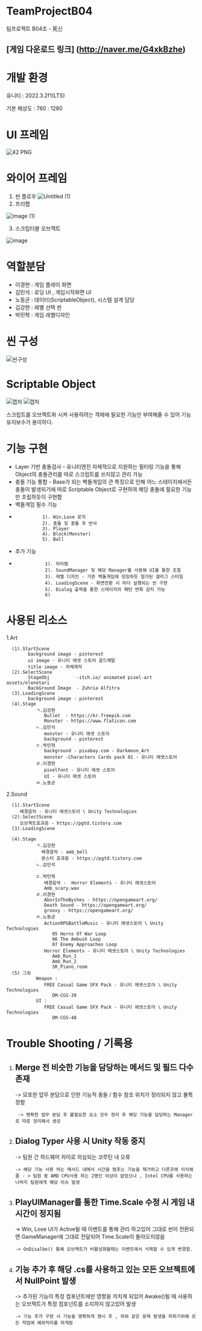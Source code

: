 # TeamProjectB04
팀프로젝트 B04조 - 死신


## [게임 다운로드 링크] (http://naver.me/G4xkBzhe)
# 개발 환경

유니티 : 2022.3.2f1(LTS)

기본 해상도 : 760 : 1280

# UI 프레임

![42 PNG](https://github.com/koju2005/TeamProjectB04/assets/141552941/3c54e2e4-a2d6-4962-8ac7-968d23722e75)

# 와이어 프레임

1. 씬 플로우
   ![Untitled (1)](https://github.com/koju2005/TeamProjectB04/assets/141552941/00486818-5699-40d8-9f8f-4566826c1f00)
2. 프리팹
   
  ![image (1)](https://github.com/koju2005/TeamProjectB04/assets/141552941/02e381f4-4c80-4681-997b-73e20bf66fde)
  
3. 스크립터블 오브젝트

  ![image](https://github.com/koju2005/TeamProjectB04/assets/141552941/e48ba7f9-94f6-4b8c-93c9-b8d576d20d6c)

# 역할분담

- 이경현 : 게임 플레이 화면
- 김민석 : 로딩 UI , 게임시작화면 UI
- 노동균 : 데이터(ScriptableObject), 시스템 설계 담당
- 김강현 : 레벨 선택 씬
- 박민혁 : 게임 레벨디자인

# 씬 구성
![씬구성](https://github.com/koju2005/TeamProjectB04/assets/141552941/2e59299f-66ee-4ebe-a4e2-a057f7b4de4a)

# Scriptable Object
![캡처](https://github.com/koju2005/TeamProjectB04/assets/141552941/f193ac7e-fb2d-4119-8e85-b3dd90d3dc9d)
![캡처](https://github.com/koju2005/TeamProjectB04/assets/141552941/9264ff26-adba-46f3-ad1f-c5b7c6f134f5)

스크립트를 오브젝트화 시켜 사용하려는 객체에 필요한 기능만 부여해줄 수 있어 기능 유지보수가 용이하다.
# 기능 구현
- Layer 기반 충돌검사 - 유니티엔진 자체적으로 지원하는 필터링 기능을 통해 Object의 충돌관리를 따로 스크립트를 쓰지않고 관리 가능
- 충돌 기능 통합 - Base가 되는 벽돌게임의 큰 특징으로 인해 어느 스테이지에서든 충돌이 발생되기에 따로 Scriptable Object로 구현하여 해당 충돌에 필요한 기능만 조립하듯이 구현함
- 벽돌게임 필수 기능
-               1). Win,Lose 로직
                2). 충돌 및 충돌 후 반사
                3). Player
                4). Block(Monster)
                5). Ball
- 추가 기능
-                1). 아이템
                 2). SoundManager 및 해당 Manager를 사용해 UI를 통한 조절 
                 3). 레벨 디자인 - 기존 벽돌게임에 밍밍하듯 첨가된 갤러그 스타일 
                 4). LoadingScene - 화면전환 시 마다 실행되는 씬 구현
                 5). Dialog 출력을 통한 스테이지의 패턴 변화 감지 가능
                 6)
# 사용된 리소스

   1.Art
   
      (1).StartScene
            background image - pinterest
            ui image - 유니티 에셋 스토어 골드메탈
            title image - 자체제작
      (2).SelectScene
            StageObj          -itch.io/ animated pixel-art assets/elenetari
            BackGround Image  - Zuhria Alfitra
      (3).LoadingScene
            background image - pinterest
      (4).Stage
               ㄱ.김강현
                  Bullet  - https://kr.freepik.com
                  Monster - https://www.flaticon.com
               ㄴ.김민석
                  monster - 유니티 에셋 스토어
                  background - pinterest
               ㄷ.박민혁
                  background - pixabay.com - Darkmoon_Art
                  monster -Characters Cards pack 01 - 유니티 에셋스토어
               ㄹ.이경현
                  pixelfont - 유니티 에셋 스토어
                  UI - 유니티 에셋 스토어
               ㅁ.노동균

   2.Sound

      (1).StartScene
         배경음악 - 유니티 에셋스토어 \ Unity Technologies
      (2).SelectScene
         오브젝트효과음 - https://pgtd.tistory.com
      (3).LoadingScene
      
      (4).Stage
               ㄱ.김강현
                 배경음악 - amb_bell
                 몬스터 효과음 - https://pgtd.tistory.com
               ㄴ.김민석
         
               ㄷ.박민혁
                  배경음악 -  Horror Elements - 유니티 에셋스토어
                  Amb_scary.wav
               ㄹ.이경현
                  AborInTheByshes - https://opengameart.org/
                  Death Sound - https://opengameart.org/
                  groovy - https://opengameart.org/
               ㅁ.노동균
                  ActionRPGBattleMusic - 유니티 에셋스토어 \ Unity Technologies
                     05 Horns Of War Loop
                     06 The Ambush Loop
                     07 Enemy Approaches Loop
                  Horror Elements - 유니티 에셋스토어 \ Unity Technologies
                     Amb_Run_1
                     Amb_Run_2
                     SR_Piano_room
      (5) 그외
               Weapon :
                  FREE Casual Game SFX Pack - 유니티 에셋스토어 \ Unity Technologies
                     DM-CGS-39
               UI :
                  FREE Casual Game SFX Pack - 유니티 에셋스토어 \ Unity Technologies
                     DM-CGS-48


# Trouble Shooting / 기록용

   1. Merge 전 비슷한 기능을 담당하는 메서드 및 필드 다수 존재 
       -
      
       ->  모호한 업무 분담으로 인한 기능적 충돌 / 함수 참조 위치가 정리되지 않고 불특정함
      
           -> 명확한 업무 분담 후 불필요한 요소 모두 정리 후 해당 기능을 담당하는 Manager로 따로 정리해서 생성

  2. Dialog Typer 사용 시 Unity 작동 중지
     -

      -> 팀원 간 하드웨어 차이로 의심되는 코루틴 내 오류 

         -> 해당 기능 사용 하는 메서드 내에서 시간을 멈추는 기능을 제거하고 다른곳에 이식해줌 - > 팀원 중 AMD CPU사용 하는 2명인 이상이 없었으나 , Intel CPU를 사용하는 나머지 팀원에게 해당 이슈 발생

 3. PlayUIManager를 통한 Time.Scale 수정 시 게임 내 시간이 정지됨
    -

      -> Win, Lose UI가 Active될 때 이벤트를 통해 관리 하고있어 그대로 씬이 전환되면 GameManager에 그대로 전달되어 Time.Scale이 돌아오지않음

        -> OnDisalbe() 통해 오브젝트가 비활성화될때는 이벤트에서 삭제할 수 있게 변경함.

4. 기능 추가 후 해당 .cs를 사용하고 있는 모든 오브젝트에서 NullPoint 발생
   -

    ->  추가된 기능이 특정 컴포넌트에만 영향을 끼치게 되있어 Awake()될 때 사용하는 오브젝트가 특정 컴포넌트를 소지하지 않고있어 발생
   
       -> 기능 추가 구현 시 기능을 명확하게 명시 후 , 위와 같은 문제 발생을 피하기위해 모든 작업에 예외처리를 하게됨
